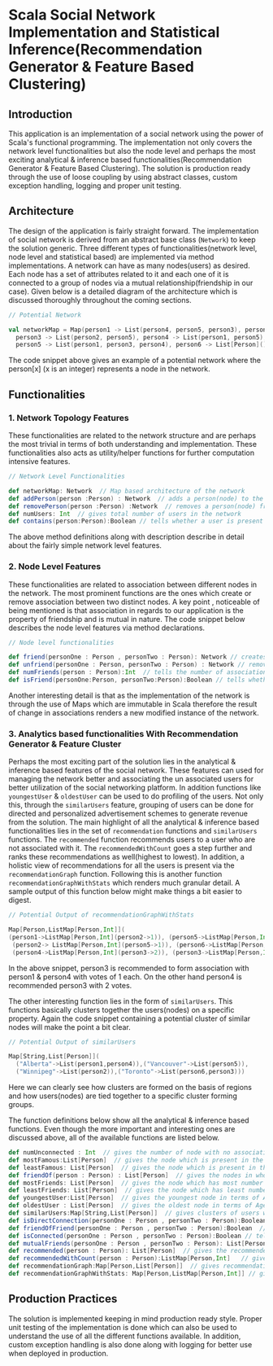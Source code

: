 # Scala Social Network Implementation and Statistical Inference(Recommendation Generator & Feature Based Clustering)

## Introduction

This application is an implementation of a social network using the power of Scala's functional programming. The implementation not only covers the network level functionalities but also the node level and perhaps the most exciting analytical & inference based functionalities(Recommendation Generator & Feature Based Clustering). The solution is production ready through the use of loose coupling by using abstract classes, custom exception handling, logging and proper unit testing. 

## Architecture
 
 The design of the application is fairly straight forward. The implementation of social network is derived from an abstract base class (`Network`) to keep the solution generic. Three different types of functionalities(network level, node level and statistical based) are implemented via method implementations. A network can have as many nodes(users) as desired. Each node has a set of attributes related to it and each one of it is connected to a group of nodes via a mutual relationship(friendship in our case).
Given below is a detailed diagram of the architecture which is discussed thoroughly throughout the coming sections.

```scala
// Potential Network

val networkMap = Map(person1 -> List(person4, person5, person3), person2 -> List(person3),  
  person3 -> List(person2, person5), person4 -> List(person1, person5),  
  person5 -> List(person1, person3, person4), person6 -> List[Person]())
```
The code snippet above gives an example of a potential network where the person[x] (x is an integer) represents a node in the network.

## Functionalities

### 1. Network Topology Features

These functionalities are related to the network structure and are perhaps the most trivial in terms of both understanding and implementation. These functionalities also acts as utility/helper functions for further computation intensive features.
```scala
// Network Level Functionalities 

def networkMap: Network  // Map based architecture of the network
def addPerson(person :Person) : Network  // adds a person(node) to the network
def removePerson(person :Person) :Network  // removes a person(node) from the network
def numUsers: Int  // gives total number of users in the network
def contains(person:Person):Boolean // tells whether a user is present in the network or not
```
The above method definitions along with description describe in detail about the fairly simple network level features.

### 2. Node Level Features

These functionalities are related to association between different nodes in the network. The most prominent functions are the ones which create or remove association between two distinct nodes. A key point , noticeable of being mentioned is that association in regards to our application is the property of friendship and is mutual in nature. The code snippet below describes the node level features via method declarations.
```scala
// Node level functionalities  

def friend(personOne : Person , personTwo : Person): Network // creates an association of friendship between two nodes
def unfriend(personOne : Person, personTwo : Person) : Network // removes an association of friendship between two nodes 
def numFriends(person : Person):Int  // tells the number of associations a node has
def isFriend(personOne:Person, personTwo:Person):Boolean // tells whether there is an association between two nodes

```
Another interesting detail is that as the implementation of the network is through the use of Maps which are immutable in Scala therefore the result of change in associations renders a new modified instance of the network.

### 3. Analytics based functionalities With Recommendation Generator & Feature Cluster

Perhaps the most exciting part of the solution lies in the analytical & inference based features of the social network. These features can used for managing the network better and associating the un associated users for better utilization of the social networking platform. In addition functions like `youngestUser` & `oldestUser` can be used to do profiling of the users. Not only this, through the `similarUsers` feature, grouping of users can be done for directed and personalized advertisement schemes to generate revenue from the solution. The main highlight of all the analytical & inference based functionalities lies in the set of `recommendation` functions and `similarUsers` functions. The `recommended` function recommends users to a user who are not associated with it. The `recommendedWithCount` goes a step further and ranks these recommendations as well(highest to lowest). In addition, a holistic view of recommendations for all the users is present via the `recommendationGraph` function. Following this is another function `recommendationGraphWithStats` which renders much granular detail. A sample output of this function below might make things a bit easier to digest.
```scala
// Potential Output of recommendationGraphWithStats

Map[Person,ListMap[Person,Int]](  
(person1->ListMap[Person,Int](person2->1)), (person5->ListMap[Person,Int](person2->1)),  
 (person2-> ListMap[Person,Int](person5->1)), (person6->ListMap[Person,Int]()),  
 (person4->ListMap[Person,Int](person3->2)), (person3->ListMap[Person,Int]((person1->1),(person4->1))))
```
In the above snippet, person3 is recommended to form association with person1 & person4 with votes of 1 each. On the other hand person4 is recommended person3 with 2 votes.

The other interesting function lies in the form of `similarUsers`. This functions basically clusters together the users(nodes) on a specific property. Again the code snippet containing a potential cluster of similar nodes will make the point a bit clear.

````scala
// Potential Output of similarUsers

Map[String,List[Person]](  
  ("Alberta"->List(person1,person4)),("Vancouver"->List(person5)),  
  ("Winnipeg"->List(person2)),("Toronto"->List(person6,person3)))
````

Here we can clearly see how clusters are formed on the basis of regions and how users(nodes) are tied together to a specific cluster forming groups.

The function definitions below show all the analytical & inference based functions. Even though the more important and interesting ones are discussed above, all of the available functions are listed below.

````scala
def numUnconnected : Int  // gives the number of node with no association(friends)
def mostFamous:List[Person]  // gives the node which is present in the association(friend) list of most nodes
def leastFamous: List[Person]  // gives the node which is present in the association(friend) list of least nodes
def friendOf(person : Person) : List[Person]  // gives the nodes in whose association(friend) list the given node lies 
def mostFriends: List[Person]  // gives the node which has most number of associations(friends)
def leastFriends: List[Person]  // gives the node which has least number of associations(friends)
def youngestUser:List[Person]  // gives the youngest node in terms of Age
def oldestUser : List[Person]  // gives the oldest node in terms of Age
def similarUsers:Map[String,List[Person]]  // gives clusters of users with respect to a property
def isDirectConnection(personOne : Person , personTwo : Person):Boolean  // tells whether there is a direct connection between two nodes
def friendOfFriend(personOne : Person , personTwo : Person):Boolean  // tells whether the user is associated with another user through the association(friend) of it's associated nodes(friends)
def isConnected(personOne : Person , personTwo : Person):Boolean // tells whether two nodes are connected direclty or indirectly
def mutualFriends(personOne : Person , personTwo : Person): List[Person]  // tells mutual association(friends) between two nodes
def recommended(person : Person): List[Person]  // gives the recommended nodes for association to a given node
def recommendedWithCount(person : Person):ListMap[Person,Int]   // gives the recommended nodes for association to a given node with votes
def recommendationGraph:Map[Person,List[Person]]  // gives recommendation for all the nodes in the network
def recommendationGraphWithStats: Map[Person,ListMap[Person,Int]] // gives recommendation for all the nodes in the network with votes
````
## Production Practices

The solution is implemented keeping in mind production ready style. Proper unit testing of the implementation is done which can also be used to understand the use of all the different functions available. In addition, custom exception handling is also done along with logging for better use when deployed in production. 
